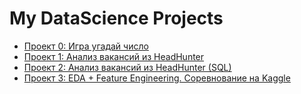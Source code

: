 # My DataScience Projects
* [Проект 0: Игра угадай число](https://github.com/TatyanaTmf/ds_game/tree/main/project_0_homework)
* [Проект 1: Анализ вакансий из HeadHunter](https://github.com/TatyanaTmf/ds_game/tree/main/project_1)
* [Проект 2: Анализ вакансий из HeadHunter (SQL)](https://github.com/TatyanaTmf/ds_game/tree/main/project_2)
* [Проект 3: EDA + Feature Engineering. Соревнование на Kaggle](https://github.com/TatyanaTmf/ds_game/tree/main/project_3)